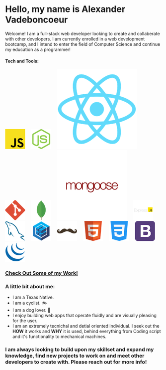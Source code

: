 # Hello, my name is Alexander Vadeboncoeur 
Welcome! I am a full-stack web developer looking to create and collaberate with other developers. I am currently enrolled in a web development bootcamp, and I intend to enter the field of Computer Science and continue my education as a programmer!


#### Tech and Tools:
  ![JavaScript Logo](./images/javascript.png)&nbsp;&nbsp;&nbsp;&nbsp;&nbsp;![Node.js](./images/nodejs.png)&nbsp;&nbsp;&nbsp;&nbsp;&nbsp;![React](./images/react.png)&nbsp;&nbsp;&nbsp;&nbsp;&nbsp;![Git Logo](./images/git.png)&nbsp;&nbsp;&nbsp;&nbsp;&nbsp;![MongoDB](./images/mongodb.png)&nbsp;&nbsp;&nbsp;&nbsp;&nbsp;![Mongoose](./images/mongoose.png)&nbsp;&nbsp;&nbsp;&nbsp;&nbsp;![Express js](./images/expressjs.png)&nbsp;&nbsp;&nbsp;&nbsp;&nbsp;![MySQL](./images/mysql.png)&nbsp;&nbsp;&nbsp;&nbsp;&nbsp;![Sequelize](./images/sequelize.png)&nbsp;&nbsp;&nbsp;&nbsp;&nbsp;![Handlebars](./images/handlebars.png)&nbsp;&nbsp;&nbsp;&nbsp;&nbsp;![HTML logo](./images/html.png)&nbsp;&nbsp;&nbsp;&nbsp;&nbsp;![CSS Logo](./images/css.png)&nbsp;&nbsp;&nbsp;&nbsp;&nbsp;![Bootstrap](./images/bootstrap.png)&nbsp;&nbsp;&nbsp;&nbsp;&nbsp;![JQuery Logo](./images/jquery.png)&nbsp;&nbsp;&nbsp;&nbsp;&nbsp;
  
  
  
  

### [Check Out Some of my Work!](https://alexva397.github.io/alexander-vadeboncoeur-portfolio/)


### A little bit about me:
  - I am a Texas Native.
  - I am a cyclist. :bike:
  - I am a dog lover. :dog:
  - I enjoy building web apps that operate fluidly and are visually pleasing for the user.
  - I am an extremely tecnichal and detial oriented individual. I seek out the __HOW__ it works and __WHY__ it is used, behind everything from Coding script and it's functionality to mechanical machines.

### I am always looking to build upon my skillset and expand my knowledge, find new projects to work on and meet other developers to create with. Please reach out for more info!